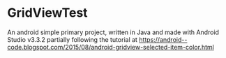 # GridViewTest
An android simple primary project, written in Java and made with Android Studio v3.3.2 partially following the tutorial at
https://android--code.blogspot.com/2015/08/android-gridview-selected-item-color.html
